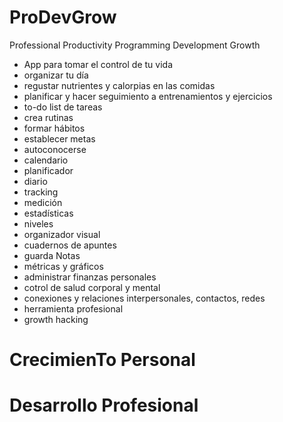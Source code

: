 # ProDevGrow
Professional
Productivity
Programming
Development
Growth

- App para tomar el control de tu vida
- organizar tu día
- regustar nutrientes y calorpias en las comidas
- planificar y hacer seguimiento a entrenamientos y ejercicios
- to-do list de tareas
- crea rutinas
- formar hábitos
- establecer metas
- autoconocerse
- calendario
- planificador
- diario
- tracking
- medición
- estadísticas 
- niveles
- organizador visual
- cuadernos de apuntes
- guarda Notas
- métricas y gráficos
- administrar finanzas personales
- cotrol de salud corporal y mental
- conexiones y relaciones interpersonales, contactos, redes
- herramienta profesional
- growth hacking
# CrecimienTo Personal
# Desarrollo Profesional
